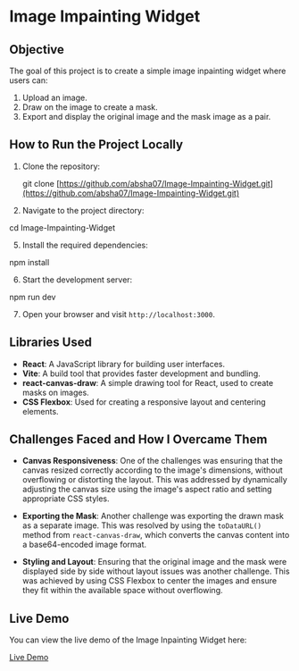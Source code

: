 # Image Impainting Widget

## Objective

The goal of this project is to create a simple image inpainting widget where users can:

1. Upload an image.
2. Draw on the image to create a mask.
3. Export and display the original image and the mask image as a pair.

## How to Run the Project Locally

1. Clone the repository:
   
   git clone [https://github.com/absha07/Image-Impainting-Widget.git](https://github.com/absha07/Image-Impainting-Widget.git)

3. Navigate to the project directory:
   
  cd Image-Impainting-Widget

5. Install the required dependencies:

  npm install

6. Start the development server:

  npm run dev

7. Open your browser and visit `http://localhost:3000`.

## Libraries Used

- **React**: A JavaScript library for building user interfaces.
- **Vite**: A build tool that provides faster development and bundling.
- **react-canvas-draw**: A simple drawing tool for React, used to create masks on images.
- **CSS Flexbox**: Used for creating a responsive layout and centering elements.

## Challenges Faced and How I Overcame Them

- **Canvas Responsiveness**: One of the challenges was ensuring that the canvas resized correctly according to the image's dimensions, without overflowing or distorting the layout. This was addressed by dynamically adjusting the canvas size using the image's aspect ratio and setting appropriate CSS styles.

- **Exporting the Mask**: Another challenge was exporting the drawn mask as a separate image. This was resolved by using the `toDataURL()` method from `react-canvas-draw`, which converts the canvas content into a base64-encoded image format.

- **Styling and Layout**: Ensuring that the original image and the mask were displayed side by side without layout issues was another challenge. This was achieved by using CSS Flexbox to center the images and ensure they fit within the available space without overflowing.

## Live Demo

You can view the live demo of the Image Inpainting Widget here:

[Live Demo](https://absha07.github.io/Image-Impainting-Widget/)
